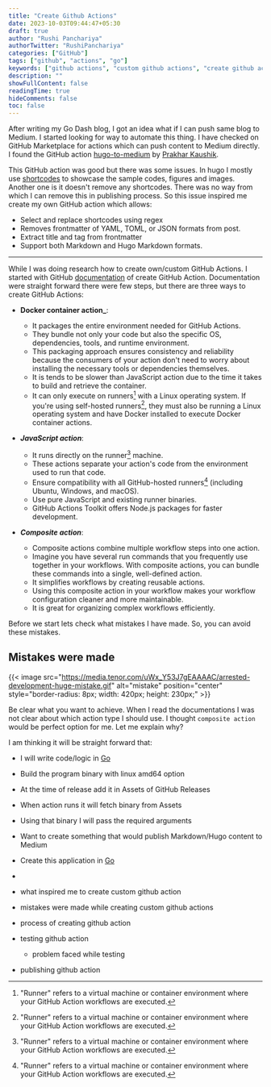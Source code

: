 ```yaml
---
title: "Create Github Actions"
date: 2023-10-03T09:44:47+05:30
draft: true
author: "Rushi Panchariya"
authorTwitter: "RushiPanchariya"
categories: ["GitHub"]
tags: ["github", "actions", "go"]
keywords: ["github actions", "custom github actions", "create github actions"]
description: ""
showFullContent: false
readingTime: true
hideComments: false
toc: false
---
```


After writing my Go Dash blog, I got an idea what if I can push same blog to Medium. I started looking for way to automate this thing. I have checked on GitHub Marketplace for actions which can push content to Medium directly. I found the GitHub action [hugo-to-medium](https://github.com/pr4k/hugo-to-medium) by [Prakhar Kaushik](https://github.com/pr4k).

This GitHub action was good but there was some issues. In hugo I mostly use [shortcodes](https://gohugo.io/content-management/shortcodes/) to showcase the sample codes, figures and images. Another one is it doesn't remove any shortcodes. There was no way from which I can remove this in publishing process. So this issue inspired me create my own GitHub action which allows:

- Select and replace shortcodes using regex
- Removes frontmatter of YAML, TOML, or JSON formats from post.
- Extract title and tag from frontmatter
- Support both Markdown and Hugo Markdown formats.

---

While I was doing research how to create own/custom GitHub Actions. I started with GitHub [documentation](https://docs.github.com/en/actions/creating-actions) of create GitHub Action. Documentation were straight forward there were few steps, but there are three ways to create GitHub Actions:

- **Docker container action\_**:

  - It packages the entire environment needed for GitHub Actions.
  - They bundle not only your code but also the specific OS, dependencies, tools, and runtime environment.
  - This packaging approach ensures consistency and reliability because the consumers of your action don't need to worry about installing the necessary tools or dependencies themselves.
  - It is tends to be slower than JavaScript action due to the time it takes to build and retrieve the container.
  - It can only execute on runners[^1] with a Linux operating system. If you're using self-hosted runners[^1], they must also be running a Linux operating system and have Docker installed to execute Docker container actions.

- **_JavaScript action_**:

  - It runs directly on the runner[^1] machine.
  - These actions separate your action's code from the environment used to run that code.
  - Ensure compatibility with all GitHub-hosted runners[^1] (including Ubuntu, Windows, and macOS).
  - Use pure JavaScript and existing runner binaries.
  - GitHub Actions Toolkit offers Node.js packages for faster development.

- **_Composite action_**:

  - Composite actions combine multiple workflow steps into one action.
  - Imagine you have several run commands that you frequently use together in your workflows. With composite actions, you can bundle these commands into a single, well-defined action.
  - It simplifies workflows by creating reusable actions.
  - Using this composite action in your workflow makes your workflow configuration cleaner and more maintainable.
  - It is great for organizing complex workflows efficiently.

Before we start lets check what mistakes I have made. So, you can avoid these mistakes.

## Mistakes were made

{{< image src="https://media.tenor.com/uWx_Y53J7gEAAAAC/arrested-development-huge-mistake.gif" alt="mistake" position="center" style="border-radius: 8px; width: 420px; height: 230px;" >}}

Be clear what you want to achieve. When I read the documentations I was not clear about which action type I should use. I thought `composite action` would be perfect option for me. Let me explain why?

I am thinking it will be straight forward that:

- I will write code/logic in [Go](https://go.dev)
- Build the program binary with linux amd64 option
- At the time of release add it in Assets of GitHub Releases
- When action runs it will fetch binary from Assets
- Using that binary I will pass the required arguments



- Want to create something that would publish Markdown/Hugo content to Medium
- Create this application in [Go](https://go.dev)
-

- what inspired me to create custom github action
- mistakes were made while creating custom github actions
- process of creating github action
- testing github action
  - problem faced while testing
- publishing github action

[^1]: "Runner" refers to a virtual machine or container environment where your GitHub Action workflows are executed.
